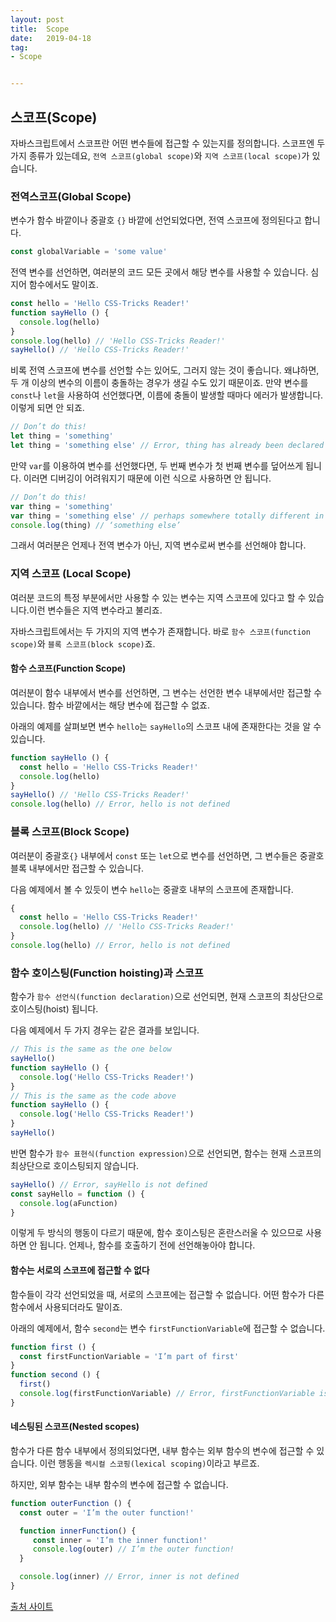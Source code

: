 ```yaml
---
layout: post
title:  Scope
date:   2019-04-18
tag:
- Scope


---
```


## 스코프(Scope)

자바스크립트에서 스코프란 어떤 변수들에 접근할 수 있는지를 정의합니다. 스코프엔 두 가지 종류가 있는데요, `전역 스코프(global scope)`와 `지역 스코프(local scope)`가 있습니다.

### 전역스코프(Global Scope)

변수가 함수 바깥이나 중괄호 `{}` 바깥에 선언되었다면, 전역 스코프에 정의된다고 합니다.

```js
const globalVariable = 'some value'
```

전역 변수를 선언하면, 여러분의 코드 모든 곳에서 해당 변수를 사용할 수 있습니다.
심지어 함수에서도 말이죠.

```js
const hello = 'Hello CSS-Tricks Reader!'
function sayHello () {
  console.log(hello)
}
console.log(hello) // 'Hello CSS-Tricks Reader!'
sayHello() // 'Hello CSS-Tricks Reader!'
```

비록 전역 스코프에 변수를 선언할 수는 있어도, 그러지 않는 것이 좋습니다.
왜냐하면, 두 개 이상의 변수의 이름이 충돌하는 경우가 생길 수도 있기 때문이죠.
만약 변수를 `const`나 `let`을 사용하여 선언했다면,
이름에 충돌이 발생할 때마다 에러가 발생합니다. 이렇게 되면 안 되죠.

```js
// Don’t do this!
let thing = 'something'
let thing = 'something else' // Error, thing has already been declared
```

만약 `var`를 이용하여 변수를 선언했다면,
두 번째 변수가 첫 번째 변수를 덮어쓰게 됩니다. 이러면 디버깅이 어려워지기 때문에
이런 식으로 사용하면 안 됩니다.

```js
// Don’t do this!
var thing = 'something'
var thing = 'something else' // perhaps somewhere totally different in your code
console.log(thing) // ‘something else’
```

그래서 여러분은 언제나 전역 변수가 아닌, 지역 변수로써 변수를 선언해야 합니다.


### 지역 스코프 (Local Scope)

여러분 코드의 특정 부분에서만 사용할 수 있는 변수는 지역 스코프에 있다고 할 수 있습니다.이런 변수들은 지역 변수라고 불리죠.

자바스크립트에서는 두 가지의 지역 변수가 존재합니다.
바로 `함수 스코프(function scope)`와 `블록 스코프(block scope)`죠.

#### 함수 스코프(Function Scope)

여러분이 함수 내부에서 변수를 선언하면, 그 변수는 선언한 변수 내부에서만 접근할 수 있습니다. 함수 바깥에서는 해당 변수에 접근할 수 없죠.

아래의 예제를 살펴보면 변수 `hello`는 `sayHello`의 스코프 내에 존재한다는 것을 알 수 있습니다.

```js
function sayHello () {
  const hello = 'Hello CSS-Tricks Reader!'
  console.log(hello)
}
sayHello() // 'Hello CSS-Tricks Reader!'
console.log(hello) // Error, hello is not defined
```


### 블록 스코프(Block Scope)

여러분이 중괄호`{}` 내부에서 `const` 또는 `let`으로 변수를 선언하면, 그 변수들은 중괄호 블록 내부에서만 접근할 수 있습니다.

다음 예제에서 볼 수 있듯이 변수 `hello`는 중괄호 내부의 스코프에 존재합니다.

```js
{
  const hello = 'Hello CSS-Tricks Reader!'
  console.log(hello) // 'Hello CSS-Tricks Reader!'
}
console.log(hello) // Error, hello is not defined
```


### 함수 호이스팅(Function hoisting)과 스코프

함수가 `함수 선언식(function declaration)`으로 선언되면, 현재 스코프의 최상단으로 호이스팅(hoist) 됩니다.

다음 예제에서 두 가지 경우는 같은 결과를 보입니다.

```js
// This is the same as the one below
sayHello()
function sayHello () {
  console.log('Hello CSS-Tricks Reader!')
}
// This is the same as the code above
function sayHello () {
  console.log('Hello CSS-Tricks Reader!')
}
sayHello()
```

반면 함수가 `함수 표현식(function expression)`으로 선언되면, 함수는 현재 스코프의 최상단으로 호이스팅되지 않습니다.

```js
sayHello() // Error, sayHello is not defined
const sayHello = function () {
  console.log(aFunction)
}
```

이렇게 두 방식의 행동이 다르기 때문에, 함수 호이스팅은 혼란스러울 수 있으므로 사용하면 안 됩니다. 언제나, 함수를 호출하기 전에 선언해놓아야 합니다.


#### 함수는 서로의 스코프에 접근할 수 없다

함수들이 각각 선언되었을 때, 서로의 스코프에는 접근할 수 없습니다. 어떤 함수가 다른 함수에서 사용되더라도 말이죠.

아래의 예제에서, 함수 `second`는 변수 `firstFunctionVariable`에 접근할 수 없습니다.

```js
function first () {
  const firstFunctionVariable = 'I’m part of first'
}
function second () {
  first()
  console.log(firstFunctionVariable) // Error, firstFunctionVariable is not defined
}
```

#### 네스팅된 스코프(Nested scopes)

함수가 다른 함수 내부에서 정의되었다면, 내부 함수는 외부 함수의 변수에 접근할 수 있습니다. 이런 행동을 `렉시컬 스코핑(lexical scoping)`이라고 부르죠.

하지만, 외부 함수는 내부 함수의 변수에 접근할 수 없습니다.

```js
function outerFunction () {
  const outer = 'I’m the outer function!'

  function innerFunction() {
     const inner = 'I’m the inner function!'
     console.log(outer) // I’m the outer function!
  }

  console.log(inner) // Error, inner is not defined
}
```


[출처 사이트](https://medium.com/@khwsc1/%EB%B2%88%EC%97%AD-%EC%9E%90%EB%B0%94%EC%8A%A4%ED%81%AC%EB%A6%BD%ED%8A%B8-%EC%8A%A4%EC%BD%94%ED%94%84%EC%99%80-%ED%81%B4%EB%A1%9C%EC%A0%80-javascript-scope-and-closures-8d402c976d19)


